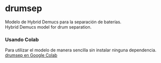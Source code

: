 # drumsep
Modelo de Hybrid Demucs para la separación de baterías. <br />
Hybrid Demucs model for drum separation.

### Usando Colab
Para utilizar el modelo de manera sencilla sin instalar ninguna dependencia. <br />
[drumsep en Google Colab](https://colab.research.google.com/drive/14uxUczAYP9EUZLZmA_uWv5I_mDU7iqJS?usp=sharing)
